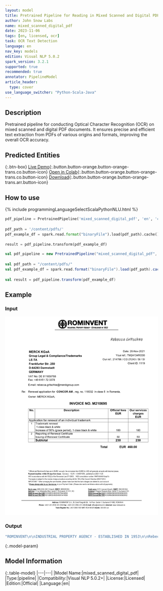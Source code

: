 ```yaml
---
layout: model
title: Pretrained Pipeline for Reading in Mixed Scanned and Digital PDF Documents
author: John Snow Labs
name: mixed_scanned_digital_pdf
date: 2023-11-06
tags: [en, licensed, ocr]
task: OCR Text Detection
language: en
nav_key: models
edition: Visual NLP 5.0.2
spark_version: 3.2.1
supported: true
recommended: true
annotator: PipelineModel
article_header:
  type: cover
use_language_switcher: "Python-Scala-Java"
---
```


## Description

Pretrained pipeline for conducting Optical Character Recognition (OCR) on mixed scanned and digital PDF documents. It ensures precise and efficient text extraction from PDFs of various origins and formats, improving the overall OCR accuracy.

## Predicted Entities

{:.btn-box}
[Live Demo](https://demo.johnsnowlabs.com/ocr/PP_MIXED_SCANNED_DIGITAL_PDF/){:.button.button-orange.button-orange-trans.co.button-icon}
[Open in Colab](https://github.com/JohnSnowLabs/spark-ocr-workshop/blob/master/jupyter/Cards/SparkOcrPretrainedPipelinesMixedScannedDigitalPdf.ipynb){:.button.button-orange.button-orange-trans.co.button-icon}
[Download](https://s3.amazonaws.com/auxdata.johnsnowlabs.com/clinical/ocr/mixed_scanned_digital_pdf_en_4.3.4_3.0_1679597686000.zip){:.button.button-orange.button-orange-trans.arr.button-icon}

## How to use

<div class="tabs-box" markdown="1">
{% include programmingLanguageSelectScalaPythonNLU.html %}

```python
pdf_pipeline = PretrainedPipeline('mixed_scanned_digital_pdf', 'en', 'clinical/ocr')

pdf_path = '/content/pdfs/'
pdf_example_df = spark.read.format("binaryFile").load(pdf_path).cache()

result = pdf_pipeline.transform(pdf_example_df)
```
```scala
val pdf_pipeline = new PretrainedPipeline("mixed_scanned_digital_pdf", "en", "clinical/ocr")

val pdf_path = "/content/pdfs/"
val pdf_example_df = spark.read.format("binaryFile").load(pdf_path).cache()

val result = pdf_pipeline.transform(pdf_example_df)
```
</div>

## Example

### Input
![Screenshot](/assets/images/examples_ocr/pp_printed.jpg)

### Output
```bash
"ROMINVENT\n\nINDUSTRIAL PROPERTY AGENCY - ESTABLISHED IN 1953\n\nRebecca Gritschke\n\nDate: 26-Nov-2021\n\nMERCK KGaA\n\nYour ref.: TM24134RO00\n\nGroup Legal & Compliance/Trademarks\n\nLE-TA\n\nOur ref.: 214766 / C/2-21243/SI/SI\n\nFrankfurter Str. 250\n\nClient ID: 1119\n\nD-64293 Darmstadt\n\nGERMANY\n\nVAT No: DE 811850788\n\nFax: +49 6151 72 3378\n\nE-mail: rebecca.gritschke@merckgroup.com\n\nRe\n\nRenewal application for CONCOR AM, reg. no. 118032 in class 5 in Romania.\n\nOwner: MERCK KGaA;\n\nINVOICE NO. M210695\n\nNo.\n\nDescription\n\nOfficial fees\n\nOur services\n\nEUR\n\ncharges\n\nEUR\n\nApplication for renewal of an individual trademark\n\n1\n\nTrademark renewal\n\n1 class black & white\n\nIncrease of 50% (grace period), 1 class black & white\n\n180\n\n180\n\nReporting of Renewal Certificate\n\nIssuing of Renewal Certificate\n\n50\n\n50\n\nSubtotal\n\n230\n\n230\n\nTotal\n\nEUR 460.00\n\n* Official and Rominvent's fees are in EURO; as such, the conversion from EURO to USD will generate amounts with decimal places.\n\nPayment deadline: within 30 days from issue. Currency: 1 EUR = 4.9490 RON. published on 2021-11-25\n\nVAT in accordance with Art 133(2) of the Romanian Law 571/2003. . VIES consultation number: WAPIAAAAX1 bnp!ICx\n\nThe supply is subject to the reverse charge procedure according Art 44, 196 of the Council Directive 2006/112/EC.\n\nIMPORTANT * When arranging the wire transfer, please make sure that the bank charges are debited to your account.\n\n* Please always refer to our Invoice no. in your Payment Order. (Please also send a remittance advice with all payments)\n\nBank name: BRD-GSG, MCC Branch. SWIFT: BRDEROBU\n\nBank name: BCR, Lipscani Branch. SWIFT: RNCBROBU\n\nAddress:1-7 lon Mihalache Blvd, Sector 1, Bucharest, 011171, RO\n\nAddress:5 Regina Elisabeta Blvd, Sector 3, Bucharest, RO\n\nIBAN Account No EUR:RO39BRDE450SV00768494500\n\nIBAN Account No EUR:RO69RNCB0090000505820005\n\nIBAN Account No USD:RO12BRDE450SV008 19474500\n\nIBAN Account No USD:RO53RNCB0090000505820002\n\nAddress: ROMINVENT S.A., 35, Ermil Pangratti Str., 1st Floor, Sector 1, Bucharest 011882, ROMANIA\n\nPhone: +4021-231 2515/-231 2353 Fax: +4021-231 2550/-231 2454 E-mail: office@rominvent.ro Internet: www.rominvent.ro\n\nTrade Register No.: J40/13380/1993 VAT: RO4140325 Assets: 330.000 Lei\n"
```

{:.model-param}
## Model Information

{:.table-model}
|---|---|
|Model Name:|mixed_scanned_digital_pdf|
|Type:|pipeline|
|Compatibility:|Visual NLP 5.0.2+|
|License:|Licensed|
|Edition:|Official|
|Language:|en|
